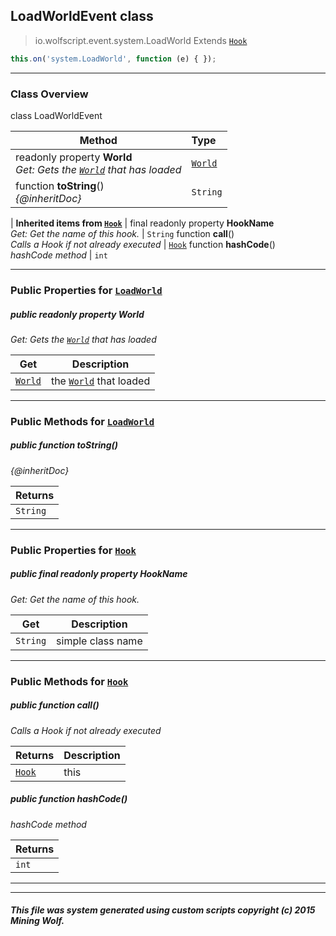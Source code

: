 ## LoadWorldEvent __class__

>io.wolfscript.event.system.LoadWorld
>Extends [`Hook`](../../hook/Hook.md)
``` javascript
this.on('system.LoadWorld', function (e) { });
```


---

### Class Overview

class LoadWorldEvent

Method | Type   
--- | :--- 
 readonly property __World__ <br> _Get: Gets the [`World`](../../api/world/World.md) that has loaded_ | [`World`](../../api/world/World.md)
 function __toString__() <br> _{@inheritDoc}_ | `String`
 |
__Inherited items from [`Hook`](../../hook/Hook.md)__ |
final readonly property __HookName__ <br> _Get: Get the name of this hook._ | `String`
 function __call__() <br> _Calls a Hook if not already executed_ | [`Hook`](../../hook/Hook.md)
 function __hashCode__() <br> _hashCode method_ | `int`





---


### Public Properties for [`LoadWorld`](LoadWorld.md)

##### <a id='world'></a>public  readonly property __World__

_Get: Gets the [`World`](../../api/world/World.md) that has loaded_

Get | Description
--- | --- 
[`World`](../../api/world/World.md) | the [`World`](../../api/world/World.md) that loaded



---

### Public Methods for [`LoadWorld`](LoadWorld.md)

##### <a id='tostring'></a>public  function __toString__()

_{@inheritDoc}_

Returns | 
--- | 
`String` |


---

### Public Properties for [`Hook`](../../hook/Hook.md)

##### <a id='hookname'></a>public final readonly property __HookName__

_Get: Get the name of this hook._

Get | Description
--- | --- 
`String` | simple class name



---

### Public Methods for [`Hook`](../../hook/Hook.md)

##### <a id='call'></a>public  function __call__()

_Calls a Hook if not already executed_

Returns | Description
--- | --- 
[`Hook`](../../hook/Hook.md) | this


##### <a id='hashcode'></a>public  function __hashCode__()

_hashCode method_

Returns | 
--- | 
`int` |


---


---


##### This file was system generated using custom scripts copyright (c) 2015 Mining Wolf.
	

